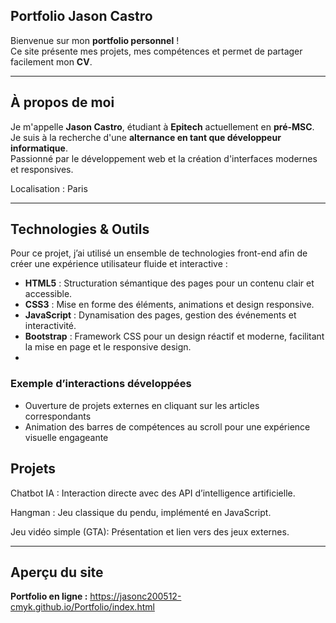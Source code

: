 ## Portfolio Jason Castro

Bienvenue sur mon **portfolio personnel** !  
Ce site présente mes projets, mes compétences et permet de partager facilement mon **CV**.

---

## À propos de moi
Je m'appelle **Jason Castro**, étudiant à **Epitech** actuellement en **pré-MSC**.  
Je suis à la recherche d'une **alternance en tant que développeur informatique**.  
Passionné par le développement web et la création d'interfaces modernes et responsives.

Localisation : Paris

---

## Technologies & Outils
Pour ce projet, j’ai utilisé un ensemble de technologies front-end afin de créer une expérience utilisateur fluide et interactive :

- **HTML5** : Structuration sémantique des pages pour un contenu clair et accessible.  
- **CSS3** : Mise en forme des éléments, animations et design responsive.  
- **JavaScript** : Dynamisation des pages, gestion des événements et interactivité.  
- **Bootstrap** : Framework CSS pour un design réactif et moderne, facilitant la mise en page et le responsive design.
- 
### Exemple d’interactions développées
- Ouverture de projets externes en cliquant sur les articles correspondants
- Animation des barres de compétences au scroll pour une expérience visuelle engageante

## Projets

Chatbot IA : Interaction directe avec des API d’intelligence artificielle.

Hangman : Jeu classique du pendu, implémenté en JavaScript.

Jeu vidéo simple (GTA): Présentation et lien vers des jeux externes.

---

## Aperçu du site
 **Portfolio en ligne :** https://jasonc200512-cmyk.github.io/Portfolio/index.html 
